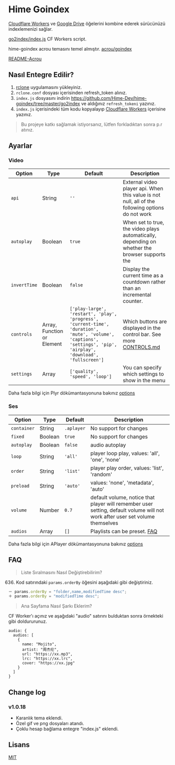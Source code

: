 # Hime Goindex 
[Cloudflare Workers](https://workers.cloudflare.com/) ve [Google Drive](https://www.google.com/drive/) öğelerini kombine ederek sürücünüzü indexlemenizi sağlar.

[go2index/index.js](https://github.com/Hime-Dev/hime-goindex/go2index) CF Workers script.  

hime-goindex acrou temasını temel almıştır. [acrou/goindex](https://github.com/Aicirou/goindex-theme-acrou/)

[README-Acrou](https://github.com/Hime-Dev/hime-goindex/blob/master/README_zh.md)


## Nasıl Entegre Edilir? 

1. [rclone](https://rclone.org/downloads/) uygulamasını yükleyiniz.
2. `rclone.conf` dosyası içerisinden refresh_token alınız.
3. `index.js` dosyasını indirin https://github.com/Hime-Dev/hime-goindex/tree/master/go2index ve aldığınız `refresh_tokeni` yazınız. 
4. `index.js` içerisindeki tüm kodu kopyalayıp [Cloudflare Workers](https://www.cloudflare.com/) içerisine yazınız.

> Bu projeye katkı sağlamak istiyorsanız, lütfen forkladıktan sonra p.r atınız.

## Ayarlar

### Video

| Option       | Type                       | Default                                                      | Description                                                  |
| ------------ | -------------------------- | ------------------------------------------------------------ | ------------------------------------------------------------ |
| `api`        | String                     | `''`                                                         | External video player api. When this value is not null, all of the following options do not work |
| `autoplay`   | Boolean                    | `true`                                                       | When set to true, the video plays automatically, depending on whether the browser supports the |
| `invertTime` | Boolean                    | `false`                                                      | Display the current time as a countdown rather than an incremental counter. |
| `controls`   | Array, Function or Element | `['play-large', 'restart', 'play', 'progress', 'current-time', 'duration', 'mute', 'volume', 'captions', 'settings', 'pip', 'airplay', 'download', 'fullscreen']` | Which buttons are displayed in the control bar. See more [CONTROLS.md](https://github.com/sampotts/plyr/blob/master/CONTROLS.md#using-default-controls) |
| `settings`   | Array                      | `['quality', 'speed', 'loop']`                               | You can specify which settings to show in the menu           |

Daha fazla bilgi için Plyr dökümantasyonuna bakınız [options](https://github.com/sampotts/plyr#options)

### Ses

| Option      | Type    | Default    | Description                                                  |
| ----------- | ------- | ---------- | ------------------------------------------------------------ |
| `container` | String  | `.aplayer` | No support for changes                                       |
| `fixed`     | Boolean | `true`     | No support for changes                                       |
| `autoplay`  | Boolean | `false`    | audio autoplay                                               |
| `loop`      | String  | `'all'`    | player loop play, values: 'all', 'one', 'none'               |
| `order`     | String  | `'list'`   | player play order, values: 'list', 'random'                  |
| `preload`   | String  | `'auto'`   | values: 'none', 'metadata', 'auto'                           |
| `volume`    | Number  | `0.7`      | default volume, notice that player will remember user setting, default volume will not work after user set volume themselves |
| `audios`    | Array   | `[]`       | Playlists can be preset. [FAQ](#FAQ)                         |

Daha fazla bilgi için APlayer dökümantasyonuna bakınız [options](https://aplayer.js.org/#/home?id=options)

## FAQ

> Liste Sıralmasını Nasıl Değiştirebilirim?

636. Kod satırındaki `params.orderBy` öğesini aşağıdaki gibi değiştiriniz.

```javascript
－ params.orderBy = "folder,name,modifiedTime desc";
＋ params.orderBy = "modifiedTime desc";
```

> Ana Sayfama Nasıl Şarkı Eklerim?

CF Worker'ı açınız ve aşağıdaki "audio" satırını bulduktan sonra örnekteki gibi doldururunuz.

```
audio: {
  audios: [
    {
      name: "Mojito",
      artist: "周杰伦",
      url: "https://xx.mp3",
      lrc: "https://xx.lrc",
      cover: "https://xx.jpg"
    }
  ]
}
```



## Change log

### v1.0.18

- Karanlık tema eklendi.
- Özel gif ve png dosyaları atandı.
- Çoklu hesap bağlama entegre "index.js" eklendi.


## Lisans

[MIT](LICENSE)

